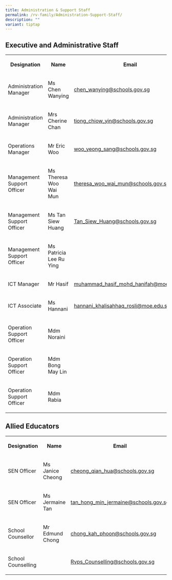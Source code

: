 ```yaml
---
title: Administration & Support Staff
permalink: /rv-family/Administration-Support-Staff/
description: ""
variant: tiptap
---
```

<h2>Executive and Administrative Staff</h2>
<table>
<tbody>
<tr>
<th rowspan="1" colspan="1">
<p>Designation</p>
</th>
<th rowspan="1" colspan="1">
<p>Name</p>
</th>
<th rowspan="1" colspan="1">
<p>Email</p>
</th>
</tr>
<tr>
<td rowspan="1" colspan="1">
<p>Administration Manager</p>
</td>
<td rowspan="1" colspan="1">
<p>Ms Chen Wanying</p>
</td>
<td rowspan="1" colspan="1">
<p><a href="mailto:chen_wanying@schools.gov.sg" rel="noopener noreferrer nofollow" target="_blank">chen_wanying@schools.gov.sg</a>
</p>
</td>
</tr>
<tr>
<td rowspan="1" colspan="1">
<p>Administration Manager</p>
</td>
<td rowspan="1" colspan="1">
<p>Mrs Cherine Chan</p>
</td>
<td rowspan="1" colspan="1">
<p><a href="mailto:tiong_chiow_yin@schools.gov.sg" rel="noopener noreferrer nofollow" target="_blank">tiong_chiow_yin@schools.gov.sg</a>
</p>
</td>
</tr>
<tr>
<td rowspan="1" colspan="1">
<p>Operations Manager</p>
</td>
<td rowspan="1" colspan="1">
<p>Mr Eric Woo</p>
</td>
<td rowspan="1" colspan="1">
<p><a href="mailto:woo_yeong_sang@schools.gov.sg" rel="noopener noreferrer nofollow" target="_blank">woo_yeong_sang@schools.gov.sg</a> 
</p>
</td>
</tr>
<tr>
<td rowspan="1" colspan="1">
<p>Management Support Officer</p>
</td>
<td rowspan="1" colspan="1">
<p>Ms Theresa Woo Wai Mun</p>
</td>
<td rowspan="1" colspan="1">
<p><a href="mailto:theresa_woo_wai_mun@schools.gov.sg" rel="noopener noreferrer nofollow" target="_blank">theresa_woo_wai_mun@schools.gov.sg</a>
</p>
</td>
</tr>
<tr>
<td rowspan="1" colspan="1">
<p>Management Support Officer</p>
</td>
<td rowspan="1" colspan="1">
<p>Ms Tan Siew Huang</p>
</td>
<td rowspan="1" colspan="1">
<p><a href="mailto:Tan_Siew_Huang@schools.gov.sg" rel="noopener noreferrer nofollow" target="_blank">Tan_Siew_Huang@schools.gov.sg</a>
</p>
</td>
</tr>
<tr>
<td rowspan="1" colspan="1">
<p>Management Support Officer</p>
</td>
<td rowspan="1" colspan="1">
<p>Ms Patricia Lee Ru Ying</p>
</td>
<td rowspan="1" colspan="1">
<p></p>
</td>
</tr>
<tr>
<td rowspan="1" colspan="1">
<p>ICT Manager</p>
</td>
<td rowspan="1" colspan="1">
<p>Mr Hasif</p>
</td>
<td rowspan="1" colspan="1">
<p><a href="mailto:muhammad_hasif_mohd_hanifah@moe.edu.sg" rel="noopener noreferrer nofollow" target="_blank">muhammad_hasif_mohd_hanifah@moe.edu.sg</a>
</p>
</td>
</tr>
<tr>
<td rowspan="1" colspan="1">
<p>ICT Associate</p>
</td>
<td rowspan="1" colspan="1">
<p>Ms Hannani</p>
</td>
<td rowspan="1" colspan="1">
<p><a href="mailto:hannani_khalisahhaq_rosli@moe.edu.sg" rel="noopener noreferrer nofollow" target="_blank">hannani_khalisahhaq_rosli@moe.edu.sg</a>
</p>
</td>
</tr>
<tr>
<td rowspan="1" colspan="1">
<p>Operation Support Officer</p>
</td>
<td rowspan="1" colspan="1">
<p>Mdm Noraini</p>
</td>
<td rowspan="1" colspan="1">
<p>&nbsp;</p>
</td>
</tr>
<tr>
<td rowspan="1" colspan="1">
<p>Operation Support Officer</p>
</td>
<td rowspan="1" colspan="1">
<p>Mdm Bong May Lin</p>
</td>
<td rowspan="1" colspan="1">
<p>&nbsp;</p>
</td>
</tr>
<tr>
<td rowspan="1" colspan="1">
<p>Operation Support Officer</p>
</td>
<td rowspan="1" colspan="1">
<p>Mdm Rabia</p>
</td>
<td rowspan="1" colspan="1">
<p>&nbsp;</p>
</td>
</tr>
</tbody>
</table>
<h2>Allied Educators</h2>
<table>
<tbody>
<tr>
<th rowspan="1" colspan="1">
<p>Designation</p>
</th>
<th rowspan="1" colspan="1">
<p>Name</p>
</th>
<th rowspan="1" colspan="1">
<p>Email</p>
</th>
</tr>
<tr>
<td rowspan="1" colspan="1">
<p>SEN Officer</p>
</td>
<td rowspan="1" colspan="1">
<p>Ms Janice Cheong</p>
</td>
<td rowspan="1" colspan="1">
<p><a href="mailto:cheong_qian_hua@schools.gov.sg" rel="noopener noreferrer nofollow" target="_blank">cheong_qian_hua@schools.gov.sg</a>
</p>
</td>
</tr>
<tr>
<td rowspan="1" colspan="1">
<p>SEN Officer</p>
</td>
<td rowspan="1" colspan="1">
<p>Ms Jermaine Tan</p>
</td>
<td rowspan="1" colspan="1">
<p><a href="mailto:Tan_Hong_Min_Jermaine@schools.gov.sg" rel="noopener noreferrer nofollow" target="_blank">tan_hong_min_jermaine@schools.gov.sg</a>
</p>
</td>
</tr>
<tr>
<td rowspan="1" colspan="1">
<p>School Counsellor</p>
</td>
<td rowspan="1" colspan="1">
<p>Mr Edmund Chong</p>
</td>
<td rowspan="1" colspan="1">
<p><a href="mailto:chong_kah_phoon@schools.gov.sg" rel="noopener noreferrer nofollow" target="_blank">chong_kah_phoon@schools.gov.sg</a>
</p>
</td>
</tr>
<tr>
<td rowspan="1" colspan="1">
<p>School Counselling</p>
</td>
<td rowspan="1" colspan="1">
<p></p>
</td>
<td rowspan="1" colspan="1">
<p><a href="mailto:Rvps_Counselling@schools.gov.sg" rel="noopener noreferrer nofollow" target="_blank">Rvps_Counselling@schools.gov.sg</a>
</p>
</td>
</tr>
</tbody>
</table>
<p></p>